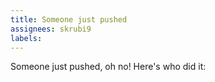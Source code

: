 ```yaml
---
title: Someone just pushed
assignees: skrubi9
labels: 
---
```

Someone just pushed, oh no! Here's who did it: